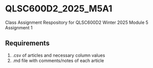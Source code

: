 # QLSC600D2_2025_M5A1
Class Assignment Respository for QLSC600D2 Winter 2025 Module 5 Assignment 1

## Requirements
1. .csv of articles and necessary column values
2. .md file with comments/notes of each article
